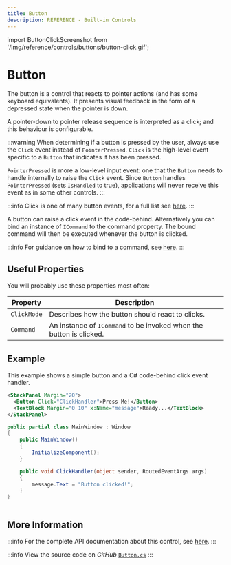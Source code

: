 ```yaml
---
title: Button
description: REFERENCE - Built-in Controls
---
```


import ButtonClickScreenshot from '/img/reference/controls/buttons/button-click.gif';

# Button

The button is a control that reacts to pointer actions (and has some keyboard equivalents). It presents visual feedback in the form of a depressed state when the pointer is down.

A pointer-down to pointer release sequence is interpreted as a click; and this behaviour is configurable.

:::warning
When determining if a button is pressed by the user, always use the `Click` event instead of `PointerPressed`. `Click` is the high-level event specific to a `Button` that indicates it has been pressed.

`PointerPressed` is more a low-level input event: one that the `Button` needs to handle internally to raise the `Click` event. Since `Button` handles `PointerPressed` (sets `IsHandled` to true), applications will never receive this event as in some other controls.
:::

:::info
Click is one of many button events, for a full list see [here](https://api-docs.avaloniaui.net/docs/T_Avalonia_Controls_Button#events).
:::

A button can raise a click event in the code-behind. Alternatively you can bind an instance of `ICommand` to the command property. The bound command will then be executed whenever the button is clicked.

:::info
For guidance on how to bind to a command, see [here](../../../basics/user-interface/adding-interactivity).
:::

## Useful Properties

You will probably use these properties most often:

| Property    | Description                                                         |
| ----------- | ------------------------------------------------------------------- |
| `ClickMode` | Describes how the button should react to clicks.                    |
| `Command`   | An instance of `ICommand` to be invoked when the button is clicked. |

## Example

This example shows a simple button and a C# code-behind click event handler.



```xml
<StackPanel Margin="20">
  <Button Click="ClickHandler">Press Me!</Button>
  <TextBlock Margin="0 10" x:Name="message">Ready...</TextBlock>
</StackPanel>
```


```csharp title='C#'
public partial class MainWindow : Window
{
    public MainWindow()
    {
        InitializeComponent();
    }

    public void ClickHandler(object sender, RoutedEventArgs args)
    {
        message.Text = "Button clicked!";
    }
}
```

<img src={ButtonClickScreenshot} alt=""/>

## More Information

:::info
For the complete API documentation about this control, see [here](https://api-docs.avaloniaui.net/docs/T_Avalonia_Controls_Button).
:::

:::info
View the source code on _GitHub_ [`Button.cs`](https://github.com/AvaloniaUI/Avalonia/blob/master/src/Avalonia.Controls/Button.cs)
:::
